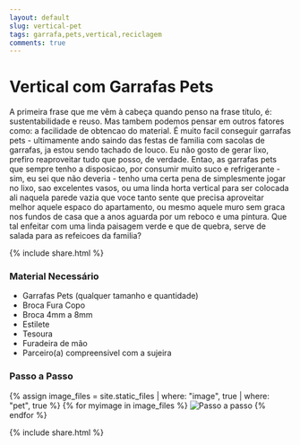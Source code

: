 ```yaml
---
layout: default
slug: vertical-pet
tags: garrafa,pets,vertical,reciclagem
comments: true
---
```

# Vertical com Garrafas Pets

A primeira frase que me vêm à cabeça quando penso na frase título, é: sustentabilidade e reuso. Mas tambem podemos pensar em outros fatores como: a facilidade de obtencao do material. É muito facil conseguir garrafas pets - ultimamente ando saindo das festas de familia com sacolas de garrafas, ja estou sendo tachado de louco.
Eu não gosto de gerar lixo, prefiro reaproveitar tudo que posso, de verdade. Entao, as garrafas pets que sempre tenho a disposicao, por consumir muito suco e refrigerante - sim, eu sei que não deveria - tenho uma certa pena de simplesmente jogar no lixo, sao excelentes vasos, ou uma linda horta vertical para ser colocada ali naquela parede vazia que voce tanto sente que precisa aproveitar melhor aquele espaco do apartamento, ou mesmo aquele muro sem graca nos fundos de casa que a anos aguarda por um reboco e uma pintura. Que tal enfeitar com uma linda paisagem verde e que de quebra, serve de salada para as refeicoes da familia?

{% include share.html %}

### Material Necessário
- Garrafas Pets (qualquer tamanho e quantidade)
- Broca Fura Copo
- Broca 4mm a 8mm
- Estilete
- Tesoura
- Furadeira de mão
- Parceiro(a) compreensivel com a sujeira

### Passo a Passo

{% assign image_files = site.static_files | where: "image", true | where: "pet", true  %}
{% for myimage in image_files %}
<img src="{{ site.baseurl }}/{{ myimage.path }}" alt="Passo a passo" class="img-responsive thumbnail">
{% endfor %}

{% include share.html %}